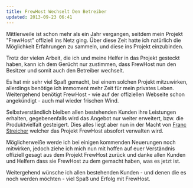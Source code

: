 ```yaml
---
title: FrewHost Wechselt Den Betreiber
updated: 2013-09-23 06:41
---
```


Mittlerweile ist schon mehr als ein Jahr vergangen, seitdem mein Projekt "FrewHost" offiziell ins Netz ging. Über diese Zeit hatte ich natürlich die Möglichkeit Erfahrungen zu sammeln, und diese ins Projekt einzubinden.

Trotz der vielen Arbeit, die ich und meine Helfer in das Projekt gesteckt haben, kann ich dem Gerücht nur zustimmen, dass FrewHost nun den Besitzer und somit auch den Betreiber wechselt.

Es hat mir sehr viel Spaß gemacht, bei einem solchen Projekt mitzuwirken, allerdings benötige ich immoment mehr Zeit für mein privates Leben. Weitergehend benötigt FrewHost - wie auf der offiziellen Webseite schon angekündigt - auch mal wieder frischen Wind.

Selbstverständlich bleiben allen bestehenden Kunden ihre Leistungen erhalten, gegebenenfalls wird das Angebot nur weiter erweitert, bzw. die Produktvielfalt gesteigert. Dies alles liegt aber nun in der Macht von [Franc Streicher][1] welcher das Projekt FrewHost absofort verwalten wird.

Möglicherweiße werde ich bei einigen kommenden Neuerungen noch mitwirken, jedoch ziehe ich mich nun mit hoffen auf euer Verständnis offiziell gesagt aus dem Projekt FrewHost zurück und danke allen Kunden und Helfern dass sie FrewHost zu dem gemacht haben, was es jetzt ist.

Weitergehend wünsche ich allen bestehenden Kunden - und denen die es noch werden möchten - viel Spaß und Erfolg mit FrewHost.

[1]: mailto:franc@kabelmail.de